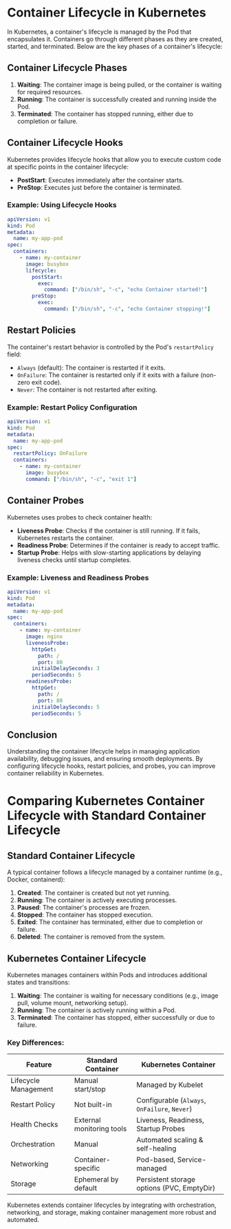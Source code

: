 # Container Lifecycle in Kubernetes

In Kubernetes, a container's lifecycle is managed by the Pod that encapsulates it. Containers go through different phases as they are created, started, and terminated. Below are the key phases of a container's lifecycle:

## Container Lifecycle Phases

1. **Waiting**: The container image is being pulled, or the container is waiting for required resources.
2. **Running**: The container is successfully created and running inside the Pod.
3. **Terminated**: The container has stopped running, either due to completion or failure.

## Container Lifecycle Hooks

Kubernetes provides lifecycle hooks that allow you to execute custom code at specific points in the container lifecycle:

- **PostStart**: Executes immediately after the container starts.
- **PreStop**: Executes just before the container is terminated.

### Example: Using Lifecycle Hooks

```yaml
apiVersion: v1
kind: Pod
metadata:
  name: my-app-pod
spec:
  containers:
    - name: my-container
      image: busybox
      lifecycle:
        postStart:
          exec:
            command: ["/bin/sh", "-c", "echo Container started!"]
        preStop:
          exec:
            command: ["/bin/sh", "-c", "echo Container stopping!"]
```

## Restart Policies

The container's restart behavior is controlled by the Pod's `restartPolicy` field:

- `Always` (default): The container is restarted if it exits.
- `OnFailure`: The container is restarted only if it exits with a failure (non-zero exit code).
- `Never`: The container is not restarted after exiting.

### Example: Restart Policy Configuration

```yaml
apiVersion: v1
kind: Pod
metadata:
  name: my-app-pod
spec:
  restartPolicy: OnFailure
  containers:
    - name: my-container
      image: busybox
      command: ["/bin/sh", "-c", "exit 1"]
```

## Container Probes

Kubernetes uses probes to check container health:

- **Liveness Probe**: Checks if the container is still running. If it fails, Kubernetes restarts the container.
- **Readiness Probe**: Determines if the container is ready to accept traffic.
- **Startup Probe**: Helps with slow-starting applications by delaying liveness checks until startup completes.

### Example: Liveness and Readiness Probes

```yaml
apiVersion: v1
kind: Pod
metadata:
  name: my-app-pod
spec:
  containers:
    - name: my-container
      image: nginx
      livenessProbe:
        httpGet:
          path: /
          port: 80
        initialDelaySeconds: 3
        periodSeconds: 5
      readinessProbe:
        httpGet:
          path: /
          port: 80
        initialDelaySeconds: 5
        periodSeconds: 5
```

## Conclusion

Understanding the container lifecycle helps in managing application availability, debugging issues, and ensuring smooth deployments. By configuring lifecycle hooks, restart policies, and probes, you can improve container reliability in Kubernetes.


# Comparing Kubernetes Container Lifecycle with Standard Container Lifecycle

## Standard Container Lifecycle
A typical container follows a lifecycle managed by a container runtime (e.g., Docker, containerd):

1. **Created**: The container is created but not yet running.
2. **Running**: The container is actively executing processes.
3. **Paused**: The container's processes are frozen.
4. **Stopped**: The container has stopped execution.
5. **Exited**: The container has terminated, either due to completion or failure.
6. **Deleted**: The container is removed from the system.

## Kubernetes Container Lifecycle
Kubernetes manages containers within Pods and introduces additional states and transitions:

1. **Waiting**: The container is waiting for necessary conditions (e.g., image pull, volume mount, networking setup).
2. **Running**: The container is actively running within a Pod.
3. **Terminated**: The container has stopped, either successfully or due to failure.

### Key Differences:
| Feature                | Standard Container | Kubernetes Container |
|------------------------|-------------------|----------------------|
| Lifecycle Management  | Manual start/stop | Managed by Kubelet |
| Restart Policy        | Not built-in      | Configurable (`Always`, `OnFailure`, `Never`) |
| Health Checks        | External monitoring tools | Liveness, Readiness, Startup Probes |
| Orchestration        | Manual            | Automated scaling & self-healing |
| Networking           | Container-specific | Pod-based, Service-managed |
| Storage             | Ephemeral by default | Persistent storage options (PVC, EmptyDir) |

Kubernetes extends container lifecycles by integrating with orchestration, networking, and storage, making container management more robust and automated.